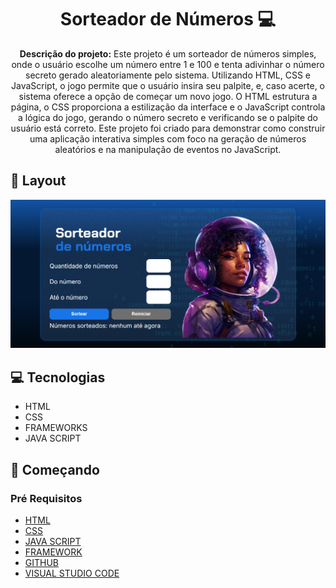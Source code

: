 <h1 align="center" style="font-weight: bold;"> Sorteador de Números 💻</h1>

<p align="center">
    <b>Descrição do projeto:</b>
Este projeto é um sorteador de números simples, onde o usuário escolhe um número entre 1 e 100 e tenta adivinhar o número secreto gerado aleatoriamente pelo sistema. Utilizando HTML, CSS e JavaScript, o jogo permite que o usuário insira seu palpite, e, caso acerte, o sistema oferece a opção de começar um novo jogo. O HTML estrutura a página, o CSS proporciona a estilização da interface e o JavaScript controla a lógica do jogo, gerando o número secreto e verificando se o palpite do usuário está correto. Este projeto foi criado para demonstrar como construir uma aplicação interativa simples com foco na geração de números aleatórios e na manipulação de eventos no JavaScript.
</p>

<h2 id="layout">🎨 Layout</h2>

<p align="center">
    <img src="sorteador-de-numeros.png" width="900px" alt="Imagem 1">
</p>

<h2 id="technologies">💻 Tecnologias</h2>

- HTML
- CSS
- FRAMEWORKS
- JAVA SCRIPT

<h2 id="started">🚀 Começando</h2>

<h3>Pré Requisitos</h3>

- [HTML](https://github.com/)
- [CSS](https://github.com)
- [JAVA SCRIPT](https://github.com)
- [FRAMEWORK](https://github.com)
- [GITHUB](https://github.com)
- [VISUAL STUDIO CODE](https://github.com)
